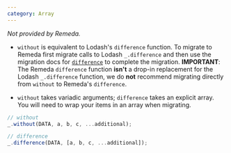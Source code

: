 ```yaml
---
category: Array
---
```


_Not provided by Remeda._

- `without` is equivalent to Lodash's `difference` function. To migrate to
  Remeda first migrate calls to Lodash `_.difference` and then use the migration
  docs for [`difference`](/#difference) to complete the migration.
  **IMPORTANT**: The Remeda `difference` function **isn't** a drop-in
  replacement for the Lodash `_.difference` function, we do **not** recommend
  migrating directly from `without` to Remeda's `difference`.

- `without` takes variadic arguments; `difference` takes an explicit array.
  You will need to wrap your items in an array when migrating.

```ts
// without
_.without(DATA, a, b, c, ...additional);

// difference
_.difference(DATA, [a, b, c, ...additional]);
```
